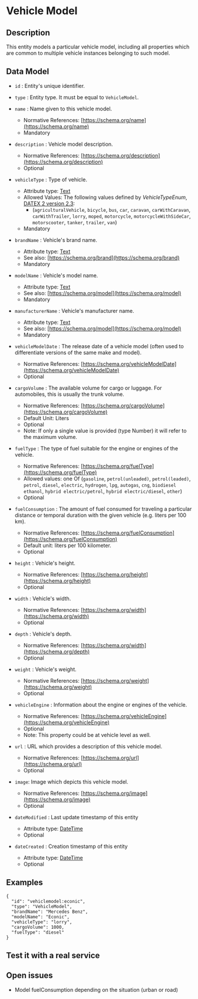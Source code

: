 # Vehicle Model

## Description

This entity models a particular vehicle model, including all properties which are common to multiple vehicle instances belonging to such model. 

## Data Model

+ `id` : Entity's unique identifier. 

+ `type` : Entity type. It must be equal to `VehicleModel`.

+ `name` : Name given to this vehicle model. 
    + Normative References: [https://schema.org/name](https://schema.org/name)
    + Mandatory

+ `description` : Vehicle model description. 
    + Normative References: [https://schema.org/description](https://schema.org/description)
    + Optional
    
+ `vehicleType` : Type of vehicle.
    + Attribute type: [Text](https://schema.org/Text)
   + Allowed Values: The following values defined by *VehicleTypeEnum*,
    [DATEX 2 version 2.3](http://www.datex2.eu/sites/www.datex2.eu/files/DATEXIISchema_2_2_2_1.zip):
        + (`agriculturalVehicle`, `bicycle`, `bus`, `car`, `caravan`,
           `carWithCaravan`, `carWithTrailer`, `lorry`, `moped`,
           `motorcycle`, `motorcycleWithSideCar`, `motorscooter`, `tanker`, `trailer`, `van`)
    + Mandatory

+ `brandName` : Vehicle's brand name.
    + Attribute type: [Text](https://schema.org/Text)
    + See also: [https://schema.org/brand](https://schema.org/brand)
    + Mandatory

+ `modelName` : Vehicle's model name.
    + Attribute type: [Text](https://schema.org/Text)
    + See also: [https://schema.org/model](https://schema.org/model)
    + Mandatory

+ `manufacturerName` : Vehicle's manufacturer name.
    + Attribute type: [Text](https://schema.org/Text)
    + See also: [https://schema.org/model](https://schema.org/model)
    + Mandatory

+ `vehicleModelDate` : The release date of a vehicle model (often used to differentiate versions of the same make and model).
    + Normative References: [https://schema.org/vehicleModelDate](https://schema.org/vehicleModelDate)
    + Optional

+ `cargoVolume` : The available volume for cargo or luggage. For automobiles, this is usually the trunk volume.
    + Normative References: [https://schema.org/cargoVolume](https://schema.org/cargoVolume)
    + Default Unit: Liters
    + Optional
    + Note: If only a single value is provided (type Number) it will refer to the maximum volume.
    
+ `fuelType` : The type of fuel suitable for the engine or engines of the vehicle.
    + Normative References: [https://schema.org/fuelType](https://schema.org/fuelType)
    + Allowed values: one Of (`gasoline`, `petrol(unleaded)`, `petrol(leaded)`, `petrol`, `diesel`, `electric`,
    `hydrogen`, `lpg`, `autogas`, `cng`, `biodiesel` `ethanol`, `hybrid electric/petrol`, `hybrid electric/diesel`, `other`)
    + Optional

+ `fuelConsumption` : The amount of fuel consumed for traveling a particular distance or temporal
duration with the given vehicle (e.g. liters per 100 km).
    + Normative References: [https://schema.org/fuelConsumption](https://schema.org/fuelConsumption)
    + Default unit: liters per 100 kilometer. 
    + Optional

+ `height` : Vehicle's height.
    + Normative References: [https://schema.org/height](https://schema.org/height)
    + Optional

+ `width` : Vehicle's width.
    + Normative References: [https://schema.org/width](https://schema.org/width)
    + Optional

+ `depth` : Vehicle's depth.
    + Normative References: [https://schema.org/width](https://schema.org/depth)
    + Optional

+ `weight` : Vehicle's weight.
    + Normative References: [https://schema.org/weight](https://schema.org/weight)
    + Optional

+ `vehicleEngine` : Information about the engine or engines of the vehicle.
    + Normative References: [https://schema.org/vehicleEngine](https://schema.org/vehicleEngine)
    + Optional
    + Note: This property could be at vehicle level as well.
    
+ `url` : URL which provides a description of this vehicle model.
    + Normative References: [https://schema.org/url](https://schema.org/url)
    + Optional
    
+ `image`: Image which depicts this vehicle model.
    + Normative References: [https://schema.org/image](https://schema.org/image)
    + Optional

+ `dateModified` : Last update timestamp of this entity
    + Attribute type: [DateTime](https://schema.org/DateTime)
    + Optional

+ `dateCreated` : Creation timestamp of this entity
    + Attribute type: [DateTime](https://schema.org/DateTime)
    + Optional
    
## Examples

    {
      "id": "vehiclemodel:econic",
      "type": "VehicleModel",
      "brandName": "Mercedes Benz",
      "modelName": "Econic",
      "vehicleType": "lorry",
      "cargoVolume": 1000,
      "fuelType": "diesel"
    }


## Test it with a real service


## Open issues

* Model fuelConsumption depending on the situation (urban or road)
